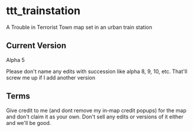 # ttt_trainstation
A Trouble in Terrorist Town map set in an urban train station

## Current Version
Alpha 5 

Please don't name any edits with succession like alpha 8, 9, 10, etc. That'll screw me up if I add another version

## Terms
Give credit to me (and dont remove my in-map credit popups) for the map and don't claim it as your own. Don't sell any edits or
versions of it either and we'll be good.
